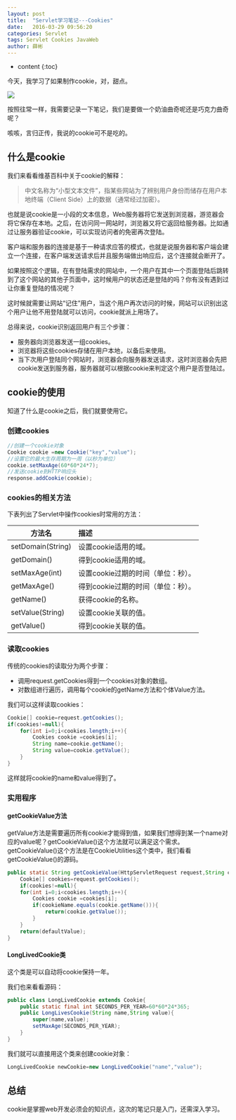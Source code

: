 ```yaml
---
layout: post
title:  "Servlet学习笔记---Cookies"
date:   2016-03-29 09:56:20
categories: Servlet
tags: Servlet Cookies JavaWeb
author: 薛彬
---
```


* content
{:toc}






今天，我学习了如果制作cookie，对，甜点。

![](http://i.imgur.com/BigLwhy.png)

按照往常一样，我需要记录一下笔记，我们是要做一个奶油曲奇呢还是巧克力曲奇呢？

咳咳，言归正传，我说的cookie可不是吃的。

## 什么是cookie

我们来看看维基百科中关于cookie的解释：

>中文名称为“小型文本文件”，指某些网站为了辨别用户身份而储存在用户本地终端（Client Side）上的数据（通常经过加密）。

也就是说cookie是一小段的文本信息，Web服务器将它发送到浏览器，游览器会将它保存在本地。之后，在访问同一网站时，浏览器又将它返回给服务器。比如通过让服务器验证cookie，可以实现访问者的免密再次登陆。

客户端和服务器的连接是基于一种请求应答的模式，也就是说服务器和客户端会建立一个连接，在客户端发送请求后并且服务端做出响应后，这个连接就会断开了。

如果按照这个逻辑，在有登陆需求的网站中，一个用户在其中一个页面登陆后跳转到了这个网站的其他子页面中，这时候用户的状态还是登陆的吗？你有没有遇到过让你重复登陆的情况呢？

这时候就需要让网站“记住”用户，当这个用户再次访问的时候，网站可以识别出这个用户让他不用登陆就可以访问，cookie就派上用场了。

总得来说，cookie识别返回用户有三个步骤：

- 服务器向浏览器发送一组cookies。
- 浏览器将这些cookies存储在用户本地，以备后来使用。
- 当下次用户登陆同个网站时，浏览器会向服务器发送请求，这时浏览器会先把cookie发送到服务器，服务器就可以根据cookie来判定这个用户是否登陆过。

## cookie的使用

知道了什么是cookie之后，我们就要使用它。

### 创建cookies

```java
//创建一个cookie对象
Cookie cookie =new Cookie("key","value");
//设置它的最大生存周期为一周（以秒为单位）
cookie.setMaxAge(60*60*24*7);
//发送cookie到HTTP响应头
response.addCookie(cookie);
```

### cookies的相关方法

下表列出了Servlet中操作cookies时常用的方法：

|方法名|描述|
|---|:---|
|setDomain(String)|设置cookie适用的域。|
|getDomain()|得到cookie适用的域。|
|setMaxAge(int)|设置cookie过期的时间（单位：秒）。|
|getMaxAge()|得到cookie过期的时间（单位：秒）。|
|getName()|获得cookie的名称。|
|setValue(String)|设置cookie关联的值。|
|getValue()|得到cookie关联的值。|

### 读取cookies

传统的cookies的读取分为两个步骤：

- 调用request.getCookies得到一个cookies对象的数组。
- 对数组进行遍历，调用每个cookie的getName方法和个体Value方法。

我们可以这样读取cookies：

```java
Cookie[] cookie=request.getCookies();
if(cookies!=null){
	for(int i=0;i<cookies.length;i++){
		Cookies cookie =cookies[i];
		String name=cookie.getName();
		String value=cookie.getValue();
	}
}
```

这样就将cookie的name和value得到了。

### 实用程序

#### getCookieValue方法

getValue方法是需要遍历所有cookie才能得到值，如果我们想得到某一个name对应的value呢？getCookieValue()这个方法就可以满足这个需求。getCookieValue()这个方法是在CookieUtilities这个类中，我们看看getCookieValue()的源码。

```java
public static String getCookieValue(HttpServletRequest request,String cookieName,String defaultValue){
	Cookie[] cookies=request.getCookies();
	if(cookies!=null){
	for(int i=0;i<cookies.length;i++){
		Cookies cookie =cookies[i];
		if(cookieName.equals(cookie.getName())){
			return(cookie.getValue());
		}
	}
	return(defaultValue);
}
```

#### LongLivedCookie类

这个类是可以自动将cookie保持一年。

我们也来看看源码：

```java
public class LongLivedCookie extends Cookie{
	public static final int SECONDS_PER_YEAR=60*60*24*365;
	public LongLivesCookie(String name,String value){
		super(name,value);
		setMaxAge(SECONDS_PER_YEAR);
	}
}
```

我们就可以直接用这个类来创建cookie对象：

```java
LongLivedCookie newCookie=new LongLivedCookie("name","value");
```

## 总结

cookie是掌握web开发必须会的知识点，这次的笔记只是入门，还需深入学习。